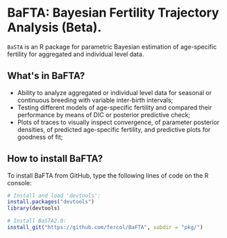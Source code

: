 # BaFTA: Bayesian Fertility Trajectory Analysis (Beta).

`BaSTA` is an R package for parametric Bayesian estimation of age-specific fertility for aggregated and individual level data.

## What's in BaFTA?

- Ability to analyze aggregated or individual level data for seasonal or continuous breeding with variable inter-birth intervals;
- Testing different models of age-specific fertility and compared their performance by means of DIC or posterior predictive check;
- Plots of traces to visually inspect convergence, of parameter posterior densities, of predicted age-specific fertility, and predictive plots for goodness of fit;

## How to install BaFTA?
To install BaFTA from GitHub, type the following lines of code on the R console:

```R
# Install and load 'devtools':
install.packages("devtools")
library(devtools)

# Install BaSTA2.0:
install_git("https://github.com/fercol/BaFTA", subdir = "pkg/")
```
